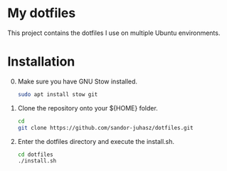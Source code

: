 # My dotfiles

This project contains the dotfiles I use on multiple Ubuntu environments.

# Installation
0. Make sure you have GNU Stow installed.

   ```bash
   sudo apt install stow git
   ```

1. Clone the repository onto your ${HOME} folder.

   ```bash
   cd
   git clone https://github.com/sandor-juhasz/dotfiles.git
   ```

2. Enter the dotfiles directory and execute the install.sh.

   ```bash
   cd dotfiles
   ./install.sh
   ```
